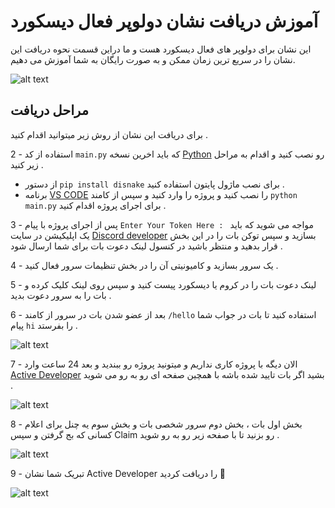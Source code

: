 # آموزش دریافت نشان دولوپر فعال دیسکورد

این نشان برای دولوپر های فعال دیسکورد هست و ما دراین قسمت نحوه دریافت این نشان را در سریع ترین زمان ممکن و به صورت رایگان به شما آموزش می دهیم.


![alt text](https://support.discord.com/hc/article_attachments/10144955779351)

**مراحل دریافت**
-
برای دریافت این نشان از روش زیر میتوانید اقدام کنید .


2 - استفاده از کد `main.py` که باید اخرین نسخه [Python](https://www.python.org/) رو نصب کنید و اقدام به مراحل زیر کنید .
* از دستور `pip install disnake` برای نصب ماژول پایتون استفاده کنید .
* برنامه [VS CODE](https://code.visualstudio.com/) را نصب کنید و پروژه را وارد کنید و سپس از کامند `python main.py` برای اجرای پروژه اقدام کنید .

3 - پس از اجرای پروژه با پیام `Enter Your Token Here : ` مواجه می شوید که باید یک اپلیکیشن در سایت [Discord developer](https://discord.com/developers/applications) بسازید و سپس توکن بات را در این بخش قرار بدهید و منتظر باشید در کنسول لینک دعوت بات برای شما ارسال شود .

4 - یک سرور بسازید و کامیونیتی آن را در بخش تنظیمات سرور فعال کنید .

5 - لینک دعوت بات را در کروم یا دیسکورد پیست کنید و سپس روی لینک کلیک کرده و بات را به سرور دعوت بدید .

6 - بعد از عضو شدن بات در سرور از کامند `/hello` استفاده کنید تا بات در جواب شما پیام `hi` را بفرستد .

![alt text](https://cdn.discordapp.com/attachments/983399863913971763/1041064320383070329/11.PNG)

7 - الان دیگه با پروژه کاری نداریم و میتونید پروژه رو ببندید و بعد 24 ساعت وارد [Active Developer](https://discord.com/developers/active-developer) بشید اگر بات تایید شده باشه با همچین صفحه ای رو به رو می شوید .

![alt text](https://cdn.discordapp.com/attachments/983399863913971763/1041066726156148806/image.png)

8 - بخش اول بات ، بخش دوم سرور شخصی بات و بخش سوم یه چنل برای اعلام کسانی که بج گرفتن و سپس Claim رو بزنید تا با صفحه زیر رو به رو شوید .

![alt text](https://support-dev.discord.com/hc/article_attachments/10113142990487)

9 - تبریک شما نشان Active Developer را دریافت کردید 🥰

![alt text](https://cdn.discordapp.com/attachments/983399863913971763/1041068515987312712/image.png)
